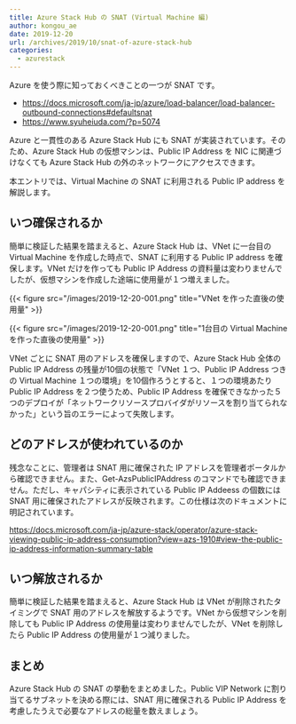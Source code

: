 ```yaml
---
title: Azure Stack Hub の SNAT (Virtual Machine 編)
author: kongou_ae
date: 2019-12-20
url: /archives/2019/10/snat-of-azure-stack-hub
categories:
  - azurestack
---
```


Azure を使う際に知っておくべきことの一つが SNAT です。

- https://docs.microsoft.com/ja-jp/azure/load-balancer/load-balancer-outbound-connections#defaultsnat
- https://www.syuheiuda.com/?p=5074

Azure と一貫性のある Azure Stack Hub にも SNAT が実装されています。そのため、Azure Stack Hub の仮想マシンは、Public IP Address を NIC に関連づけなくても Azure Stack Hub の外のネットワークにアクセスできます。

本エントリでは、Virtual Machine の SNAT に利用される Public IP  address を解説します。

## いつ確保されるか

簡単に検証した結果を踏まえると、Azure Stack Hub は、VNet に一台目の Virtual Machine を作成した時点で、SNAT に利用する Public IP address を確保します。VNet だけを作っても Public IP Address の資料量は変わりませんでしたが、仮想マシンを作成した途端に使用量が１つ増えました。

{{< figure src="/images/2019-12-20-001.png" title="VNet を作った直後の使用量" >}}

{{< figure src="/images/2019-12-20-001.png" title="1台目の Virtual Machine を作った直後の使用量" >}}

VNet ごとに SNAT 用のアドレスを確保しますので、Azure Stack Hub 全体の Public IP Address の残量が10個の状態で「VNet １つ、Public IP Address つきの Virtual Machine １つの環境」を10個作ろうとすると、１つの環境あたり Public IP Address を２つ使うため、Public IP Address を確保できなかった５つのデプロイが「ネットワークリソースプロバイダがリソースを割り当てられなかった」という旨のエラーによって失敗します。

## どのアドレスが使われているのか

残念なことに、管理者は SNAT 用に確保された IP アドレスを管理者ポータルから確認できません。また、Get-AzsPublicIPAddress のコマンドでも確認できません。ただし、キャパシティに表示されている Public IP Addeess の個数には SNAT 用に確保されたアドレスが反映されます。この仕様は次のドキュメントに明記されています。

https://docs.microsoft.com/ja-jp/azure-stack/operator/azure-stack-viewing-public-ip-address-consumption?view=azs-1910#view-the-public-ip-address-information-summary-table

## いつ解放されるか

簡単に検証した結果を踏まえると、Azure Stack Hub は VNet が削除されたタイミングで SNAT 用のアドレスを解放するようです。VNet から仮想マシンを削除しても Public IP Address の使用量は変わりませんでしたが、VNet を削除したら Public IP Address の使用量が１つ減りました。

## まとめ

Azure Stack Hub の SNAT の挙動をまとめました。Public VIP Network に割り当てるサブネットを決める際には、SNAT 用に確保される Public IP Address を考慮したうえで必要なアドレスの総量を数えましょう。


